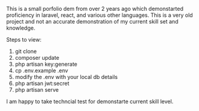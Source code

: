 This is a small porfolio dem from over 2 years ago which demonstarted proficiency in laravel, react, and various other languages. This is a very old project and not an accurate demonstration of my current skill set and knowledge. 

Steps to view:
1. git clone 
2. composer update
2. php artisan key:generate
3. cp .env.example .env
4. modify the .env with your local db details
5. php artisan jwt:secret
6. php artisan serve

I am happy to take techncial test for demonstarte current skill level.

